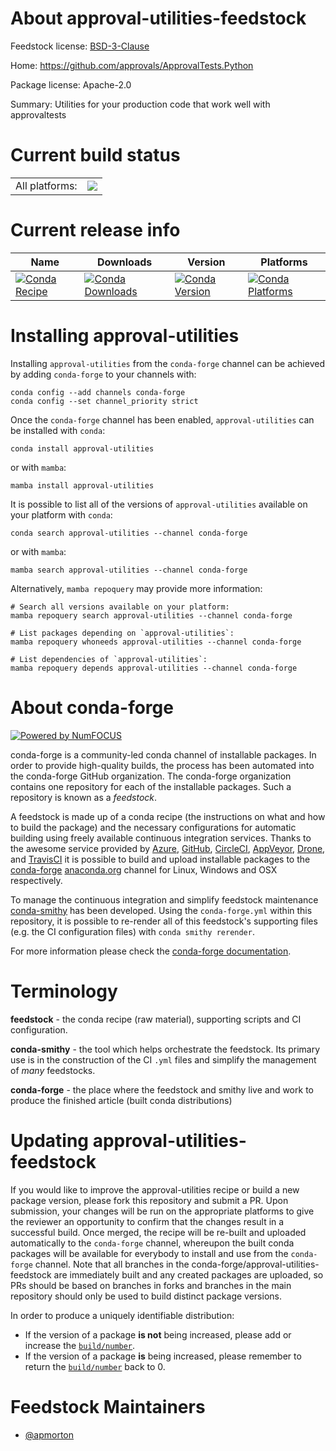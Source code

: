 About approval-utilities-feedstock
==================================

Feedstock license: [BSD-3-Clause](https://github.com/conda-forge/approval-utilities-feedstock/blob/main/LICENSE.txt)

Home: https://github.com/approvals/ApprovalTests.Python

Package license: Apache-2.0

Summary: Utilities for your production code that work well with approvaltests

Current build status
====================


<table><tr><td>All platforms:</td>
    <td>
      <a href="https://dev.azure.com/conda-forge/feedstock-builds/_build/latest?definitionId=22738&branchName=main">
        <img src="https://dev.azure.com/conda-forge/feedstock-builds/_apis/build/status/approval-utilities-feedstock?branchName=main">
      </a>
    </td>
  </tr>
</table>

Current release info
====================

| Name | Downloads | Version | Platforms |
| --- | --- | --- | --- |
| [![Conda Recipe](https://img.shields.io/badge/recipe-approval--utilities-green.svg)](https://anaconda.org/conda-forge/approval-utilities) | [![Conda Downloads](https://img.shields.io/conda/dn/conda-forge/approval-utilities.svg)](https://anaconda.org/conda-forge/approval-utilities) | [![Conda Version](https://img.shields.io/conda/vn/conda-forge/approval-utilities.svg)](https://anaconda.org/conda-forge/approval-utilities) | [![Conda Platforms](https://img.shields.io/conda/pn/conda-forge/approval-utilities.svg)](https://anaconda.org/conda-forge/approval-utilities) |

Installing approval-utilities
=============================

Installing `approval-utilities` from the `conda-forge` channel can be achieved by adding `conda-forge` to your channels with:

```
conda config --add channels conda-forge
conda config --set channel_priority strict
```

Once the `conda-forge` channel has been enabled, `approval-utilities` can be installed with `conda`:

```
conda install approval-utilities
```

or with `mamba`:

```
mamba install approval-utilities
```

It is possible to list all of the versions of `approval-utilities` available on your platform with `conda`:

```
conda search approval-utilities --channel conda-forge
```

or with `mamba`:

```
mamba search approval-utilities --channel conda-forge
```

Alternatively, `mamba repoquery` may provide more information:

```
# Search all versions available on your platform:
mamba repoquery search approval-utilities --channel conda-forge

# List packages depending on `approval-utilities`:
mamba repoquery whoneeds approval-utilities --channel conda-forge

# List dependencies of `approval-utilities`:
mamba repoquery depends approval-utilities --channel conda-forge
```


About conda-forge
=================

[![Powered by
NumFOCUS](https://img.shields.io/badge/powered%20by-NumFOCUS-orange.svg?style=flat&colorA=E1523D&colorB=007D8A)](https://numfocus.org)

conda-forge is a community-led conda channel of installable packages.
In order to provide high-quality builds, the process has been automated into the
conda-forge GitHub organization. The conda-forge organization contains one repository
for each of the installable packages. Such a repository is known as a *feedstock*.

A feedstock is made up of a conda recipe (the instructions on what and how to build
the package) and the necessary configurations for automatic building using freely
available continuous integration services. Thanks to the awesome service provided by
[Azure](https://azure.microsoft.com/en-us/services/devops/), [GitHub](https://github.com/),
[CircleCI](https://circleci.com/), [AppVeyor](https://www.appveyor.com/),
[Drone](https://cloud.drone.io/welcome), and [TravisCI](https://travis-ci.com/)
it is possible to build and upload installable packages to the
[conda-forge](https://anaconda.org/conda-forge) [anaconda.org](https://anaconda.org/)
channel for Linux, Windows and OSX respectively.

To manage the continuous integration and simplify feedstock maintenance
[conda-smithy](https://github.com/conda-forge/conda-smithy) has been developed.
Using the ``conda-forge.yml`` within this repository, it is possible to re-render all of
this feedstock's supporting files (e.g. the CI configuration files) with ``conda smithy rerender``.

For more information please check the [conda-forge documentation](https://conda-forge.org/docs/).

Terminology
===========

**feedstock** - the conda recipe (raw material), supporting scripts and CI configuration.

**conda-smithy** - the tool which helps orchestrate the feedstock.
                   Its primary use is in the construction of the CI ``.yml`` files
                   and simplify the management of *many* feedstocks.

**conda-forge** - the place where the feedstock and smithy live and work to
                  produce the finished article (built conda distributions)


Updating approval-utilities-feedstock
=====================================

If you would like to improve the approval-utilities recipe or build a new
package version, please fork this repository and submit a PR. Upon submission,
your changes will be run on the appropriate platforms to give the reviewer an
opportunity to confirm that the changes result in a successful build. Once
merged, the recipe will be re-built and uploaded automatically to the
`conda-forge` channel, whereupon the built conda packages will be available for
everybody to install and use from the `conda-forge` channel.
Note that all branches in the conda-forge/approval-utilities-feedstock are
immediately built and any created packages are uploaded, so PRs should be based
on branches in forks and branches in the main repository should only be used to
build distinct package versions.

In order to produce a uniquely identifiable distribution:
 * If the version of a package **is not** being increased, please add or increase
   the [``build/number``](https://docs.conda.io/projects/conda-build/en/latest/resources/define-metadata.html#build-number-and-string).
 * If the version of a package **is** being increased, please remember to return
   the [``build/number``](https://docs.conda.io/projects/conda-build/en/latest/resources/define-metadata.html#build-number-and-string)
   back to 0.

Feedstock Maintainers
=====================

* [@apmorton](https://github.com/apmorton/)

